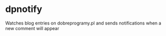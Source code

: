 dpnotify
========

Watches blog entries on dobreprogramy.pl and sends notifications when a new comment will appear